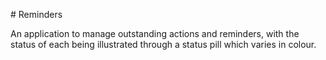 # Reminders

An application to manage outstanding actions and reminders, with the status of each being illustrated through a status pill which varies in colour.
